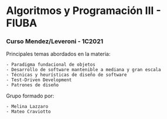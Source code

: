 # Algoritmos y Programación III - FIUBA
### Curso Mendez/Leveroni - 1C2021

Principales temas abordados en la materia:

    - Paradigma fundacional de objetos
    - Desarrollo de software mantenible a mediana y gran escala
    - Técnicas y heurísticas de diseño de software
    - Test-Driven Development
    - Patrones de diseño
    
Grupo formado por:

    - Melina Lazzaro
    - Mateo Craviotto
